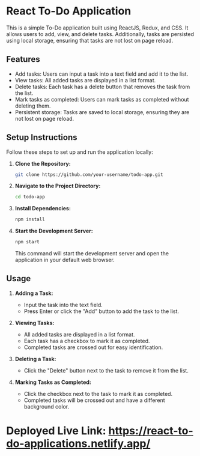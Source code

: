 
# React To-Do Application

This is a simple To-Do application built using ReactJS, Redux, and CSS. It allows users to add, view, and delete tasks. Additionally, tasks are persisted using local storage, ensuring that tasks are not lost on page reload.

## Features

- Add tasks: Users can input a task into a text field and add it to the list.
- View tasks: All added tasks are displayed in a list format.
- Delete tasks: Each task has a delete button that removes the task from the list.
- Mark tasks as completed: Users can mark tasks as completed without deleting them.
- Persistent storage: Tasks are saved to local storage, ensuring they are not lost on page reload.

## Setup Instructions

Follow these steps to set up and run the application locally:

1. **Clone the Repository:**
   ```bash
   git clone https://github.com/your-username/todo-app.git
   ```
2. **Navigate to the Project Directory:**
   ```bash
   cd todo-app
   ```
3. **Install Dependencies:**
   ```bash
   npm install
   ```
4. **Start the Development Server:**
   ```bash
   npm start
   ```
   This command will start the development server and open the application in your default web browser.

## Usage

1. **Adding a Task:**
   - Input the task into the text field.
   - Press Enter or click the "Add" button to add the task to the list.

2. **Viewing Tasks:**
   - All added tasks are displayed in a list format.
   - Each task has a checkbox to mark it as completed.
   - Completed tasks are crossed out for easy identification.

3. **Deleting a Task:**
   - Click the "Delete" button next to the task to remove it from the list.

4. **Marking Tasks as Completed:**
   - Click the checkbox next to the task to mark it as completed.
   - Completed tasks will be crossed out and have a different background color.


# Deployed Live Link: https://react-to-do-applications.netlify.app/